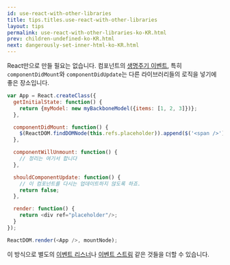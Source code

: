```yaml
---
id: use-react-with-other-libraries
title: tips.titles.use-react-with-other-libraries
layout: tips
permalink: use-react-with-other-libraries-ko-KR.html
prev: children-undefined-ko-KR.html
next: dangerously-set-inner-html-ko-KR.html
---
```


React만으로 만들 필요는 없습니다. 컴포넌트의 [생명주기 이벤트](/react/docs/component-specs-ko-KR.html#lifecycle-methods), 특히 `componentDidMount`와 `componentDidUpdate`는 다른 라이브러리들의 로직을 넣기에 좋은 장소입니다.

```js
var App = React.createClass({
  getInitialState: function() {
    return {myModel: new myBackboneModel({items: [1, 2, 3]})};
  },

  componentDidMount: function() {
    $(ReactDOM.findDOMNode(this.refs.placeholder)).append($('<span />'));
  },

  componentWillUnmount: function() {
    // 정리는 여기서 합니다
  },

  shouldComponentUpdate: function() {
    // 이 컴포넌트를 다시는 업데이트하지 않도록 하죠.
    return false;
  },

  render: function() {
    return <div ref="placeholder"/>;
  }
});

ReactDOM.render(<App />, mountNode);
```

이 방식으로 별도의 [이벤트 리스너](/react/tips/dom-event-listeners-ko-KR.html)나 [이벤트 스트림](https://baconjs.github.io) 같은 것들을 더할 수 있습니다.
